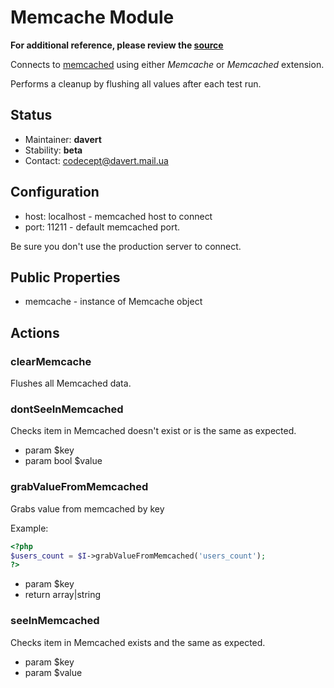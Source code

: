 # Memcache Module

**For additional reference, please review the [source](https://github.com/Codeception/Codeception/tree/master/src/Codeception/Module/Memcache.php)**

Connects to [memcached](http://www.memcached.org/) using either _Memcache_ or _Memcached_ extension.

Performs a cleanup by flushing all values after each test run.

## Status

* Maintainer: **davert**
* Stability: **beta**
* Contact: codecept@davert.mail.ua

## Configuration

* host: localhost - memcached host to connect
* port: 11211 - default memcached port.

Be sure you don't use the production server to connect.

## Public Properties

* memcache - instance of Memcache object


## Actions

### clearMemcache

Flushes all Memcached data.

### dontSeeInMemcached

Checks item in Memcached doesn't exist or is the same as expected.

 * param $key
 * param bool $value

### grabValueFromMemcached

Grabs value from memcached by key

Example:

``` php
<?php
$users_count = $I->grabValueFromMemcached('users_count');
?>
```

 * param $key
 * return array|string

### seeInMemcached

Checks item in Memcached exists and the same as expected.

 * param $key
 * param $value

